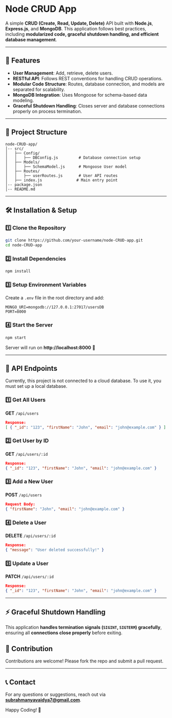 # Node CRUD App

A simple **CRUD (Create, Read, Update, Delete)** API built with **Node.js**, **Express.js**, and **MongoDB**. This application follows best practices, including **modularized code, graceful shutdown handling, and efficient database management**.

---

## 🚀 Features
- **User Management**: Add, retrieve, delete users.
- **RESTful API**: Follows REST conventions for handling CRUD operations.
- **Modular Code Structure**: Routes, database connection, and models are separated for scalability.
- **MongoDB Integration**: Uses Mongoose for schema-based data modeling.
- **Graceful Shutdown Handling**: Closes server and database connections properly on process termination.

---

## 📂 Project Structure
```
node-CRUD-app/
│-- src/
│   ├── Config/
│   │   ├── DBConfig.js         # Database connection setup
│   ├── Models/
│   │   ├── SchemaModel.js      # Mongoose User model
│   ├── Routes/
│   │   ├── userRoutes.js       # User API routes
│   ├── index.js               # Main entry point
│-- package.json                 
│-- README.md
```

---

## 🛠 Installation & Setup
### 1️⃣ Clone the Repository
```bash
git clone https://github.com/your-username/node-CRUD-app.git
cd node-CRUD-app
```
### 2️⃣ Install Dependencies
```bash
npm install
```
### 3️⃣ Setup Environment Variables
Create a `.env` file in the root directory and add:
```env
MONGO_URI=mongodb://127.0.0.1:27017/usersDB
PORT=8000
```
### 4️⃣ Start the Server
```bash
npm start
```
Server will run on **http://localhost:8000** 🚀

---

## 🔄 API Endpoints
Currently, this project is not connected to a cloud database. To use it, you must set up a local database.
### **1️⃣ Get All Users**
**GET** `/api/users`
```json
Response:
[ { "_id": "123", "firstName": "John", "email": "john@example.com" } ]
```
### **2️⃣ Get User by ID**
**GET** `/api/users/:id`
```json
Response:
{ "_id": "123", "firstName": "John", "email": "john@example.com" }
```
### **3️⃣ Add a New User**
**POST** `/api/users`
```json
Request Body:
{ "firstName": "John", "email": "john@example.com" }
```
### **4️⃣ Delete a User**
**DELETE** `/api/users/:id`
```json
Response:
{ "message": "User deleted successfully!" }
```
### **5️⃣ Update a User**
**PATCH** `/api/users/:id`
```json
Response:
{ "_id": "123", "firstName": "John", "email": "john@example.com" }
```

---

## ⚡ Graceful Shutdown Handling
This application **handles termination signals (`SIGINT`, `SIGTERM`) gracefully**, ensuring all **connections close properly** before exiting.


## 🤝 Contribution
Contributions are welcome! Please fork the repo and submit a pull request.

---

## 📞 Contact
For any questions or suggestions, reach out via **[subrahmanyavaidya7@gmail.com](mailto:subrahmanyavaidya7@gmial.com)**.

Happy Coding! 🚀

